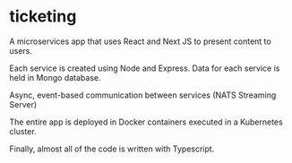 # ticketing
A microservices app that uses React and Next JS to present content to users. 

Each service is created using Node and Express. Data for each service is held in  Mongo database. 

Async, event-based communication between services (NATS Streaming Server)

The entire app is deployed in Docker containers executed in a Kubernetes cluster. 

Finally, almost all of the code is written with Typescript.
